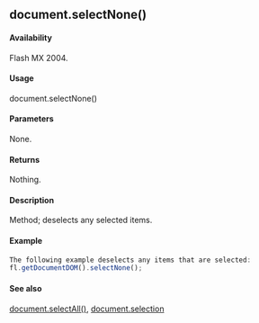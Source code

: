## document.selectNone()

#### Availability

Flash MX 2004.

#### Usage

document.selectNone()

#### Parameters

None.

#### Returns

Nothing.

#### Description

Method; deselects any selected items.

#### Example

```javascript
The following example deselects any items that are selected:
fl.getDocumentDOM().selectNone();

```
#### See also

[document.selectAll()](#!wielmic/developers-animatesdk-docs/test/Document_object/docum420.md), [document.selection](#!wielmic/developers-animatesdk-docs/test/Document_object/docum430.md)
